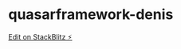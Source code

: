 # quasarframework-denis

[Edit on StackBlitz ⚡️](https://stackblitz.com/edit/quasarframework-qaja57)